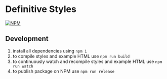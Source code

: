# Definitive Styles

[![NPM](https://nodei.co/npm/definitive-styles.png)](https://npmjs.org/package/definitive-styles)

## Development

1. install all dependencies using `npm i`
2. to compile styles and example HTML use `npm run build`
3. to continuously watch and recompile styles and example HTML use `npm run watch`
4. to publish package on NPM use `npm run release`
